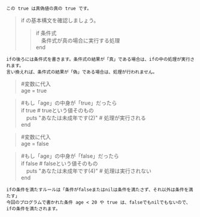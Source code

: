 ```この true は真偽値の真の true です。```  
  
> if の基本構文を確認しましょう。   
>> if 条件式  
　条件式が真の場合に実行する処理  
end  

```ifの後ろには条件式を書きます。条件式の結果が「真」である場合は、ifの中の処理が実行されます。```  
```言い換えれば、条件式の結果が「偽」である場合は、処理が行われません。```  

> #変数に代入  
age = true 
  
> #もし「age」の中身が「true」だったら  
if true # trueという値そのもの  
　puts "あなたは未成年です(2)" # 処理が実行される  
end  
  
> #変数に代入  
age = false  
  
> #もし「age」の中身が「false」だったら  
> if false # falseという値そのもの  
　puts "あなたは未成年です(4)" # 処理は実行されない  
end  
  
```ifの条件を満たすルールは「条件がfalseまたはnilは条件を満たさず、それ以外は条件を満たす」```    
```今回のプログラムで書かれた条件 age < 20 や true は、falseでもnilでもないので、ifの条件を満たされます。```  

　　

